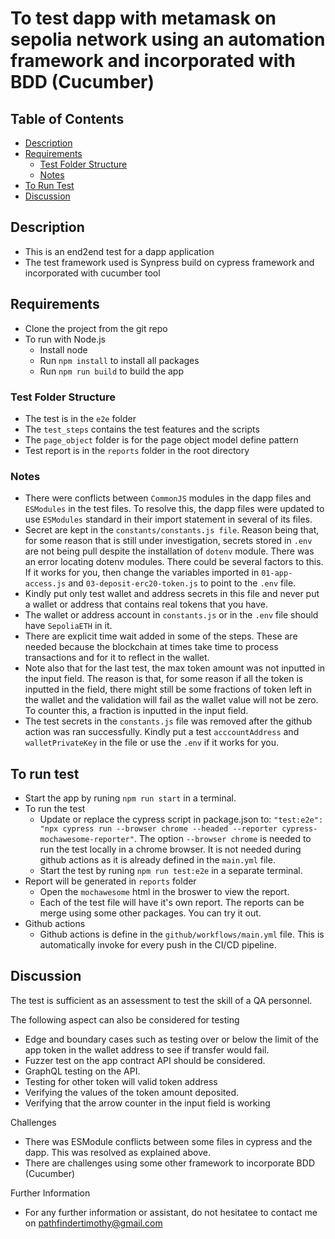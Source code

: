 # To test dapp with metamask on sepolia network using an automation framework and incorporated with BDD (Cucumber)

## Table of Contents

- [Description](#description)
- [Requirements](#requirements)
  - [Test Folder Structure](#test-folder-structure)
  - [Notes](#notes)
- [To Run Test](#to-run-test)
- [Discussion](#discussion)


## Description

- This is an end2end test for a dapp application
- The test framework used is Synpress build on cypress framework and incorporated with cucumber tool

## Requirements

- Clone the project from the git repo
- To run with Node.js
    - Install node
    - Run `npm install` to install all packages
    - Run `npm run build` to build the app

### Test Folder Structure

- The test is in the `e2e` folder
- The `test_steps` contains the test features and the scripts
- The `page_object` folder is for the page object model define pattern
- Test report is in the `reports` folder in the root directory

### Notes

- There were conflicts between `CommonJS` modules in the dapp files and `ESModules` in the test files. To resolve this, the dapp files were updated to use `ESModules` standard in their import statement in several of its files.
- Secret are kept in the `constants/constants.js file`. Reason being that, for some reason that is still under investigation, secrets stored in `.env` are not being pull despite the installation of `dotenv` module. There was an error locating dotenv modules. There could be several factors to this. If it works for you, then change the variables imported in `01-app-access.js` and `03-deposit-erc20-token.js` to point to the `.env` file. 
- Kindly put only test wallet and address secrets in this file and never put a wallet or address that contains real tokens that you have.
- The wallet or address account in `constants.js` or in the `.env` file should have `SepoliaETH` in it.
- There are explicit time wait added in some of the steps. These are needed because the blockchain at times take time to process transactions and for it to reflect in the wallet. 
- Note also that for the last test, the max token amount was not inputted in the input field. The reason is that, for some reason if all the token is inputted in the field, there might still be some fractions of token left in the wallet and the validation will fail as the wallet value will not be zero. To counter this, a fraction is inputted in the input field.
- The test secrets in the `constants.js` file was removed after the github action was ran successfully. Kindly put a test `acccountAddress` and `walletPrivateKey` in the file or use the `.env` if it works for you.


## To run test

- Start the app by runing `npm run start` in a terminal.
- To run the test
  - Update or replace the cypress script in package.json to: `"test:e2e": "npx cypress run --browser chrome --headed --reporter cypress-mochawesome-reporter"`. The option `--browser chrome` is needed to run the test locally in a chrome browser. It is not needed during github actions as it is already defined in the `main.yml` file.
  - Start the test by runing `npm run test:e2e` in a separate terminal.
- Report will be generated in `reports` folder
    - Open the `mochawesome` html in the broswer to view the report.
    - Each of the test file will have it's own report. The reports can be merge using some other packages. You can try it out.
- Github actions
  - Github actions is define in the `github/workflows/main.yml` file. This is automatically invoke for every push in the CI/CD pipeline.

## Discussion

The test is sufficient as an assessment to test the skill of a QA personnel. 

The following aspect can also be considered for testing
- Edge and boundary cases such as testing over or below the limit of the app token in the wallet address to see if transfer would fail.
- Fuzzer test on the app contract API should be considered.
- GraphQL testing on the API.
- Testing for other token will valid token address
- Verifying the values of the token amount deposited.
- Verifying that the arrow counter in the input field is working

Challenges
- There was ESModule conflicts between some files in cypress and the dapp. This was resolved as explained above. 
- There are challenges using some other framework to incorporate BDD (Cucumber)

Further Information
- For any further information or assistant, do not hesitatee to contact me on pathfindertimothy@gmail.com 